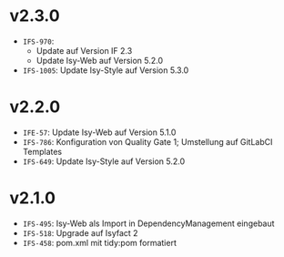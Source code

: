# v2.3.0
- `IFS-970`:
    - Update auf Version IF 2.3
    - Update Isy-Web auf Version 5.2.0
- `IFS-1005`: Update Isy-Style auf Version 5.3.0

# v2.2.0
- `IFE-57`: Update Isy-Web auf Version 5.1.0
- `IFS-786`: Konfiguration von Quality Gate 1; Umstellung auf GitLabCI Templates
- `IFS-649`: Update Isy-Style auf Version 5.2.0

# v2.1.0
- `IFS-495`: Isy-Web als Import in DependencyManagement eingebaut
- `IFS-518`: Upgrade auf Isyfact 2
- `IFS-458`: pom.xml mit tidy:pom formatiert
